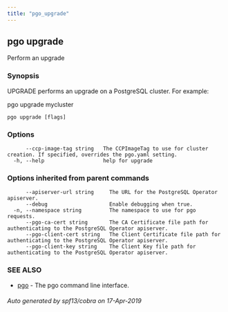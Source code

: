 ```yaml
---
title: "pgo_upgrade"
---
```

## pgo upgrade

Perform an upgrade

### Synopsis

UPGRADE performs an upgrade on a PostgreSQL cluster. For example:

  pgo upgrade mycluster

```
pgo upgrade [flags]
```

### Options

```
      --ccp-image-tag string   The CCPImageTag to use for cluster creation. If specified, overrides the pgo.yaml setting.
  -h, --help                   help for upgrade
```

### Options inherited from parent commands

```
      --apiserver-url string     The URL for the PostgreSQL Operator apiserver.
      --debug                    Enable debugging when true.
  -n, --namespace string         The namespace to use for pgo requests.
      --pgo-ca-cert string       The CA Certificate file path for authenticating to the PostgreSQL Operator apiserver.
      --pgo-client-cert string   The Client Certificate file path for authenticating to the PostgreSQL Operator apiserver.
      --pgo-client-key string    The Client Key file path for authenticating to the PostgreSQL Operator apiserver.
```

### SEE ALSO

* [pgo](/operatorcli/cli/pgo/)	 - The pgo command line interface.

###### Auto generated by spf13/cobra on 17-Apr-2019
